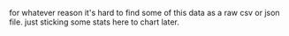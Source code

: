 for whatever reason it's hard to find some of this data as a raw csv or json file. just sticking some stats here to chart later.
